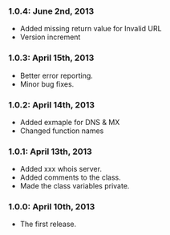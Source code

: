 ### 1.0.4: June 2nd, 2013
* Added missing return value for Invalid URL
* Version increment

### 1.0.3: April 15th, 2013
* Better error reporting.
* Minor bug fixes.

### 1.0.2: April 14th, 2013
* Added exmaple for DNS & MX
* Changed function names

### 1.0.1: April 13th, 2013
* Added xxx whois server.
* Added comments to the class.
* Made the class variables private.

### 1.0.0: April 10th, 2013
* The first release.
